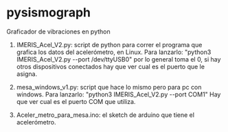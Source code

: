 # pysismograph
Graficador de vibraciones en python


1) IMERIS_Acel_V2.py: script de python para correr el programa que
grafica los datos del acelerómetro, en Linux. Para lanzarlo: "python3
IMERIS_Acel_V2.py --port /dev/ttyUSB0" por lo general toma el 0, si hay
otros dispositivos conectados hay que ver cual es el puerto que le asigna.

2) mesa_windows_v1.py: script que hace lo mismo pero para pc con
windows. Para lanzarlo: "python3 IMERIS_Acel_V2.py --port COM1" Hay que
ver cual es el puerto COM que utiliza.

3) Aceler_metro_para_mesa.ino: el sketch de arduino que tiene el
acelerómetro.
